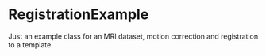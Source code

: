 # RegistrationExample
Just an example class for an MRI dataset, motion correction and registration to a template.
